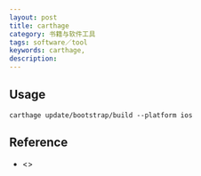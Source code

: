 ```yaml
---
layout: post
title: carthage
category: 书籍与软件工具
tags: software／tool
keywords: carthage,
description: 
---
```


## Usage

```
carthage update/bootstrap/build --platform ios
```

## Reference

* <>